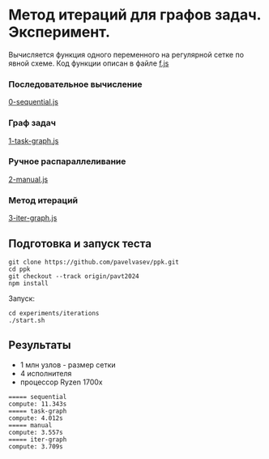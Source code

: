 # Метод итераций для графов задач. Эксперимент.

Вычисляется функция одного переменного на регулярной сетке по явной схеме.
Код функции описан в файле [f.js](f.js)

### Последовательное вычисление
[0-sequential.js](0-sequential.js) 

### Граф задач
[1-task-graph.js](1-task-graph.js) 

### Ручное распараллеливание
[2-manual.js](2-manual.js)

### Метод итераций
[3-iter-graph.js](3-iter-graph.js) 

## Подготовка и запуск теста

```
git clone https://github.com/pavelvasev/ppk.git
cd ppk
git checkout --track origin/pavt2024
npm install
```

Запуск:
```
cd experiments/iterations
./start.sh
```

## Результаты

* 1 млн узлов - размер сетки
* 4 исполнителя
* процессор Ryzen 1700x 

```
===== sequential
compute: 11.343s
===== task-graph
compute: 4.012s
===== manual
compute: 3.557s
===== iter-graph
compute: 3.709s
```
